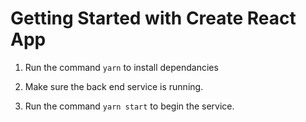# Getting Started with Create React App

1. Run the command `yarn` to install dependancies

2. Make sure the back end service is running.

3. Run the command `yarn start` to begin the service.
